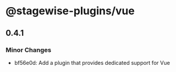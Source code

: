 # @stagewise-plugins/vue

## 0.4.1

### Minor Changes

- bf56e0d: Add a plugin that provides dedicated support for Vue
